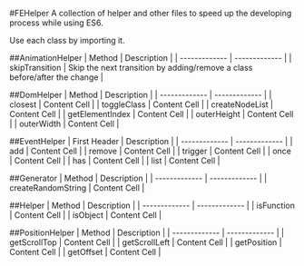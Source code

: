 
#FEHelper
A collection of helper and other files to speed up the developing process while using ES6.

Use each class by importing it.

##AnimationHelper
| Method | Description |
| ------------- | ------------- |
| skipTransition  | Skip the next transition by adding/remove a class before/after the change |


##DomHelper
| Method | Description |
| ------------- | ------------- |
| closest  | Content Cell |
| toggleClass  | Content Cell  |
| createNodeList  | Content Cell  |
| getElementIndex  | Content Cell  |
| outerHeight | Content Cell  |
| outerWidth  | Content Cell  |

##EventHelper
| First Header | Description |
| ------------- | ------------- |
| add | Content Cell |
| remove | Content Cell  |
| trigger | Content Cell  |
| once | Content Cell  |
| has | Content Cell  |
| list | Content Cell  |

##Generator
| Method | Description |
| ------------- | ------------- |
| createRandomString | Content Cell |

##Helper
| Method | Description |
| ------------- | ------------- |
| isFunction | Content Cell |
| isObject | Content Cell |

##PositionHelper
| Method | Description |
| ------------- | ------------- |
| getScrollTop | Content Cell |
| getScrollLeft | Content Cell |
| getPosition | Content Cell |
| getOffset | Content Cell |
